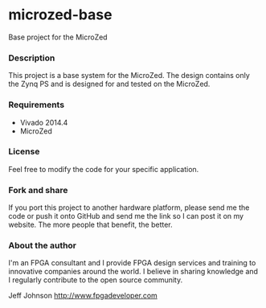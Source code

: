 microzed-base
=============

Base project for the MicroZed

### Description

This project is a base system for the MicroZed. The design contains only
the Zynq PS and is designed for and tested on the MicroZed.

### Requirements

* Vivado 2014.4
* MicroZed

### License

Feel free to modify the code for your specific application.

### Fork and share

If you port this project to another hardware platform, please send me the
code or push it onto GitHub and send me the link so I can post it on my
website. The more people that benefit, the better.

### About the author

I'm an FPGA consultant and I provide FPGA design services and training to
innovative companies around the world. I believe in sharing knowledge and
I regularly contribute to the open source community.

Jeff Johnson
http://www.fpgadeveloper.com